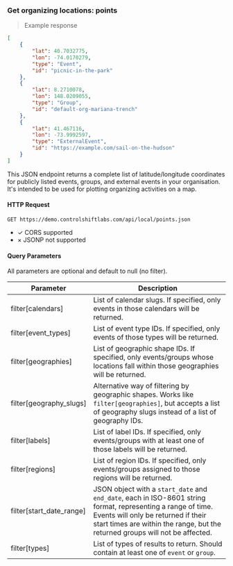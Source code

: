 ### Get organizing locations: points

> Example response

```json
[
    {
        "lat": 40.7032775,
        "lon": -74.0170279,
        "type": "Event",
        "id": "picnic-in-the-park"
    },
    {
        "lat": 8.2710078,
        "lon": 148.0209055,
        "type": "Group",
        "id": "default-org-mariana-trench"
    },
    {
        "lat": 41.467116,
        "lon": -73.9992597,
        "type": "ExternalEvent",
        "id": "https://example.com/sail-on-the-hudson"
    }
]
```

This JSON endpoint returns a complete list of latitude/longitude coordinates for publicly listed events, groups, and external events in your organisation. It's intended to be used for plotting organizing activities on a map.

#### HTTP Request

`GET https://demo.controlshiftlabs.com/api/local/points.json`

- &check; CORS supported
- &times; JSONP not supported

#### Query Parameters

All parameters are optional and default to null (no filter).

Parameter                | Description
---------                | -----------
filter[calendars]        | List of calendar slugs. If specified, only events in those calendars will be returned.
filter[event_types]      | List of event type IDs. If specified, only events of those types will be returned.
filter[geographies]      | List of geographic shape IDs. If specified, only events/groups whose locations fall within those geographies will be returned.
filter[geography_slugs]  | Alternative way of filtering by geographic shapes. Works like `filter[geographies]`, but accepts a list of geography slugs instead of a list of geography IDs.
filter[labels]           | List of label IDs. If specified, only events/groups with at least one of those labels will be returned.
filter[regions]          | List of region IDs. If specified, only events/groups assigned to those regions will be returned.
filter[start_date_range] | JSON object with a `start_date` and `end_date`, each in ISO-8601 string format, representing a range of time. Events will only be returned if their start times are within the range, but the returned groups will not be affected.
filter[types]            | List of types of results to return. Should contain at least one of `event` or `group`.

<div></div>
